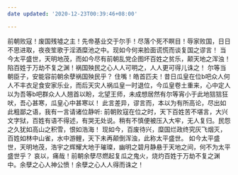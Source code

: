 ```yaml
---
date updated: '2020-12-23T00:39:46+08:00'

---
```


前朝败寇！废国残墟之主！先帝基业交于尔手！尽落个死不瞑目！辱家败国，日日不思进取，夜夜笙歌于淫酒糜池之中。现如今何来脸面谎慌而谈复国之谬言！ 当今太平盛世，天明地茂，而如今尽有前朝乱党企图坏百姓之贫乐，颠天地之浑浊！陷百姓于万劫不复之渊！祸国殃民之心人人可明之，人人更可得儿诛之！ 尔等当朝臣子，安能容前朝余孽祸国殃民乎？ 住嘴！皓首匹夫！昔日瓜皇在位b吧众人何人不丰衣足食安家乐业，而后天灾人祸瓜皇一时退位，今瓜皇卷土重来，心中定人以为吾等b吧群众人人翘首以盼，北望王师，未成想居然有尔等宵小于此地狺狺狂吠，吾心甚寒，瓜皇心中甚寒以！ 此言差异，谬言而，本以为有所高论，尽出如此粗鄙之语，我有一言请诸位静听: 前朝败寇在位之时，天下百姓苦不堪言，大兴文字狱，百姓有语不得述，有哭无处说。稍有不慎便被压入大牢，无人复归。民怨之久犹如高山之积雪，恨如浩海！ 现如今，百废待兴，糜国烂政终究灰飞烟灭，百姓如林中山雀，水中游鲤，天下未再颠倒浑浊，此称太平盛世。 如今太平盛世，天明地茂，浩宇之辉耀大地于璀璨，幽明之碧月静悬于天地之间，何不为太平盛世乎？ 哀以，痛哉！前朝余孽尽燃起复瓜之鬼火，烧灼百姓于万劫不复之渊中。余孽之心人神公愤！余孽之心人人得而诛之！
